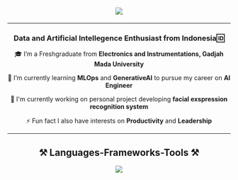 <h1 align="center">
    <img src="https://readme-typing-svg.herokuapp.com/?font=Righteous&size=35&center=true&vCenter=true&width=500&height=70&duration=4000&lines=Hi+There!+👋;+My+Name+is+Irsyad!;" />
</h1>

<hr/>

<h3 align="center"> Data and Artificial Intellegence Enthusiast from Indonesia🆔</h3>

<div align="center"> 
  
 🎓 I’m a Freshgraduate from **Electronics and Instrumentations, Gadjah Mada University**
  
 🌱 I’m currently learning **MLOps** and **GenerativeAI** to pursue my career on **AI Engineer**

 💪 I'm currently working on personal project developing **facial exspression recognition system**

 ⚡ Fun fact I also have interests on **Productivity** and **Leadership**

</div>

<hr/>

<h2 align="center">⚒️ Languages-Frameworks-Tools ⚒️</h2>
<p align="center">
  <a href="https://skillicons.dev">
    <img src="https://skillicons.dev/icons?i=cpp,py,postgres,opencv,sklearn,tensorflow,pytorch,vscode,git" />
  </a>
</p>

<!--
**irsyadnrzn/irsyadnrzn** is a ✨ _special_ ✨ repository because its `README.md` (this file) appears on your GitHub profile.

Here are some ideas to get you started:

- 🔭 I’m currently working on ...
- 🌱 I’m currently learning ...
- 👯 I’m looking to collaborate on ...
- 🤔 I’m looking for help with ...
- 💬 Ask me about ...
- 📫 How to reach me: ...
- 😄 Pronouns: ...
- ⚡ Fun fact: ...
-->
